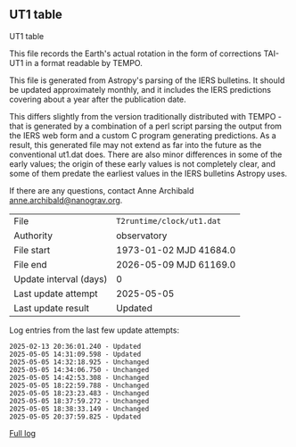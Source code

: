 
## UT1 table

UT1 table

This file records the Earth's actual rotation in the form of
corrections TAI-UT1 in a format readable by TEMPO.

This file is generated from Astropy's parsing of the IERS
bulletins. It should be updated approximately monthly, and it
includes the IERS predictions covering about a year after the
publication date.

This differs slightly from the version traditionally distributed
with TEMPO - that is generated by a combination of a perl script
parsing the output from the IERS web form and a custom C program
generating predictions. As a result, this generated file may not
extend as far into the future as the conventional ut1.dat does.
There are also minor differences in some of the early values; the
origin of these early values is not completely clear, and some of
them predate the earliest values in the IERS bulletins Astropy uses.

If there are any questions, contact Anne Archibald
<anne.archibald@nanograv.org>.

|     |     |
|:--- |:--- |
| File | `T2runtime/clock/ut1.dat` |
| Authority | observatory |
| File start | 1973-01-02 MJD 41684.0 |
| File end | 2026-05-09 MJD 61169.0 |
| Update interval (days) | 0 |
| Last update attempt | 2025-05-05 |
| Last update result | Updated |

Log entries from the last few update attempts:
```
2025-02-13 20:36:01.240 - Updated
2025-05-05 14:31:09.598 - Updated
2025-05-05 14:32:18.925 - Unchanged
2025-05-05 14:34:06.750 - Unchanged
2025-05-05 14:42:53.308 - Unchanged
2025-05-05 18:22:59.788 - Unchanged
2025-05-05 18:23:23.483 - Unchanged
2025-05-05 18:37:59.272 - Unchanged
2025-05-05 18:38:33.149 - Unchanged
2025-05-05 20:37:59.825 - Updated
```
[Full log](https://raw.githubusercontent.com/ipta/pulsar-clock-corrections/main/log/T2runtime/clock/ut1.dat.log)
